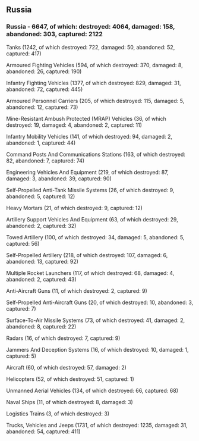 
 
 ## Russia
 
 ### Russia - 6647, of which: destroyed: 4064, damaged: 158, abandoned: 303, captured: 2122

 

 

 Tanks (1242, of which destroyed: 722, damaged: 50, abandoned: 52, captured: 417)

 Armoured Fighting Vehicles (594, of which destroyed: 370, damaged: 8, abandoned: 26, captured: 190)

 Infantry Fighting Vehicles (1377, of which destroyed: 829, damaged: 31, abandoned: 72, captured: 445)

 Armoured Personnel Carriers (205, of which destroyed: 115, damaged: 5, abandoned: 12, captured: 73)

 Mine-Resistant Ambush Protected (MRAP) Vehicles (36, of which destroyed: 19, damaged: 4, abandoned: 2, captured: 11)

 Infantry Mobility Vehicles (141, of which destroyed: 94, damaged: 2, abandoned: 1, captured: 44)

 Command Posts And Communications Stations (163, of which destroyed: 82, abandoned: 7, captured: 74)

 Engineering Vehicles And Equipment (219, of which destroyed: 87, damaged: 3, abandoned: 39, captured: 90)

 Self-Propelled Anti-Tank Missile Systems (26, of which destroyed: 9, abandoned: 5, captured: 12)

 Heavy Mortars (21, of which destroyed: 9, captured: 12)

 Artillery Support Vehicles And Equipment (63, of which destroyed: 29, abandoned: 2, captured: 32)

 Towed Artillery (100, of which destroyed: 34, damaged: 5, abandoned: 5, captured: 56)

 Self-Propelled Artillery (218, of which destroyed: 107, damaged: 6, abandoned: 13, captured: 92)

 Multiple Rocket Launchers (117, of which destroyed: 68, damaged: 4, abandoned: 2, captured: 43)

 Anti-Aircraft Guns (11, of which destroyed: 2, captured: 9)

 Self-Propelled Anti-Aircraft Guns (20, of which destroyed: 10, abandoned: 3, captured: 7)

 Surface-To-Air Missile Systems (73, of which destroyed: 41, damaged: 2, abandoned: 8, captured: 22)

 Radars (16, of which destroyed: 7, captured: 9)

 Jammers And Deception Systems (16, of which destroyed: 10, damaged: 1, captured: 5)

 Aircraft (60, of which destroyed: 57, damaged: 2)

 Helicopters (52, of which destroyed: 51, captured: 1)

 Unmanned Aerial Vehicles (134, of which destroyed: 66, captured: 68)

 Naval Ships (11, of which destroyed: 8, damaged: 3)

 Logistics Trains (3, of which destroyed: 3)

 Trucks, Vehicles and Jeeps (1731, of which destroyed: 1235, damaged: 31, abandoned: 54, captured: 411)

